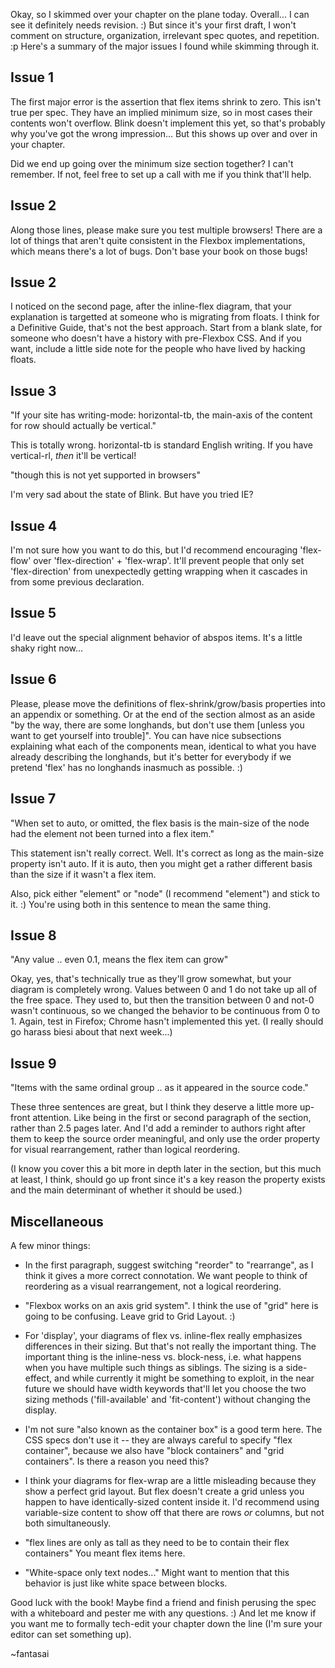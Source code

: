 Okay, so I skimmed over your chapter on the plane today. Overall...
I can see it definitely needs revision. :) But since it's your first
draft, I won't comment on structure, organization, irrelevant spec
quotes, and repetition. :p Here's a summary of the major issues I
found while skimming through it.

Issue 1
-------

The first major error is the assertion that flex items shrink to
zero. This isn't true per spec. They have an implied minimum size,
so in most cases their contents won't overflow. Blink doesn't
implement this yet, so that's probably why you've got the wrong
impression... But this shows up over and over in your chapter.

Did we end up going over the minimum size section together?
I can't remember. If not, feel free to set up a call with me if
you think that'll help.

Issue 2
-------

Along those lines, please make sure you test multiple browsers!
There are a lot of things that aren't quite consistent in the
Flexbox implementations, which means there's a lot of bugs.
Don't base your book on those bugs!

Issue 2
-------

I noticed on the second page, after the inline-flex diagram,
that your explanation is targetted at someone who is migrating
from floats. I think for a Definitive Guide, that's not the
best approach. Start from a blank slate, for someone who
doesn't have a history with pre-Flexbox CSS. And if you want,
include a little side note for the people who have lived by
hacking floats.

Issue 3
-------

"If your site has writing-mode: horizontal-tb, the main-axis
of the content for row should actually be vertical."

This is totally wrong. horizontal-tb is standard English writing.
If you have vertical-rl, *then* it'll be vertical!

"though this is not yet supported in browsers"

I'm very sad about the state of Blink. But have you tried IE?

Issue 4
-------

I'm not sure how you want to do this, but I'd recommend encouraging
'flex-flow' over 'flex-direction' + 'flex-wrap'. It'll prevent
people that only set 'flex-direction' from unexpectedly getting
wrapping when it cascades in from some previous declaration.

Issue 5
-------

I'd leave out the special alignment behavior of abspos items.
It's a little shaky right now...

Issue 6
-------

Please, please move the definitions of flex-shrink/grow/basis
properties into an appendix or something. Or at the end of
the section almost as an aside "by the way, there are some
longhands, but don't use them [unless you want to get yourself
into trouble]". You can have nice subsections explaining what
each of the components mean, identical to what you have already
describing the longhands, but it's better for everybody if we
pretend 'flex' has no longhands inasmuch as possible. :)

Issue 7
-------

"When set to auto, or omitted, the flex basis is the main-size of
the node had the element not been turned into a flex item."

This statement isn't really correct. Well. It's correct as long
as the main-size property isn't auto. If it is auto, then you
might get a rather different basis than the size if it wasn't a
flex item.

Also, pick either "element" or "node" (I recommend "element")
and stick to it. :) You're using both in this sentence to mean
the same thing.

Issue 8
-------

"Any value .. even 0.1, means the flex item can grow"

Okay, yes, that's technically true as they'll grow somewhat,
but your diagram is completely wrong. Values between 0 and 1
do not take up all of the free space. They used to, but then
the transition between 0 and not-0 wasn't continuous, so we
changed the behavior to be continuous from 0 to 1. Again,
test in Firefox; Chrome hasn't implemented this yet.
(I really should go harass biesi about that next week...)

Issue 9
-------

"Items with the same ordinal group .. as it appeared in the
source code."

These three sentences are great, but I think they deserve a
little more up-front attention. Like being in the first or
second paragraph of the section, rather than 2.5 pages later.
And I'd add a reminder to authors right after them to keep
the source order meaningful, and only use the order property
for visual rearrangement, rather than logical reordering.

(I know you cover this a bit more in depth later in the
section, but this much at least, I think, should go up front
since it's a key reason the property exists and the main
determinant of whether it should be used.)

Miscellaneous
-------------

A few minor things:

 * In the first paragraph, suggest switching "reorder" to "rearrange",
   as I think it gives a more correct connotation. We want people to
   think of reordering as a visual rearrangement, not a logical
   reordering.

 * "Flexbox works on an axis grid system". I think the use of "grid"
   here is going to be confusing. Leave grid to Grid Layout. :)

 * For 'display', your diagrams of flex vs. inline-flex really
   emphasizes differences in their sizing. But that's not really
   the important thing. The important thing is the inline-ness
   vs. block-ness, i.e. what happens when you have multiple such
   things as siblings. The sizing is a side-effect, and while
   currently it might be something to exploit, in the near future
   we should have width keywords that'll let you choose the two
   sizing methods ('fill-available' and 'fit-content') without
   changing the display.

 * I'm not sure "also known as the container box" is a good term
   here. The CSS specs don't use it -- they are always careful to
   specify "flex container", because we also have "block containers"
   and "grid containers". Is there a reason you need this?

 * I think your diagrams for flex-wrap are a little misleading
   because they show a perfect grid layout. But flex doesn't
   create a grid unless you happen to have identically-sized
   content inside it. I'd recommend using variable-size content
   to show off that there are rows *or* columns, but not both
   simultaneously.

 * "flex lines are only as tall as they need to be to contain
   their flex containers" You meant flex items here.

 * "White-space only text nodes..." Might want to mention that
   this behavior is just like white space between blocks.

Good luck with the book! Maybe find a friend and finish perusing
the spec with a whiteboard and pester me with any questions. :)
And let me know if you want me to formally tech-edit your chapter
down the line (I'm sure your editor can set something up).

~fantasai